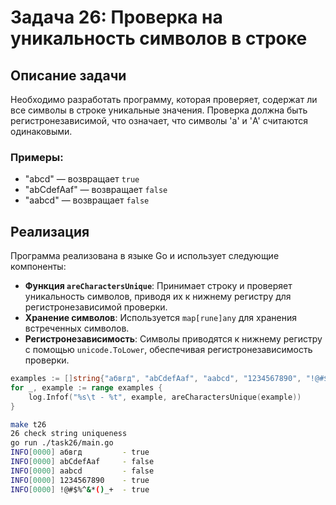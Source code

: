 # Задача 26: Проверка на уникальность символов в строке

## Описание задачи

Необходимо разработать программу, которая проверяет, содержат ли все символы в строке уникальные значения. Проверка должна быть регистронезависимой, что означает, что символы 'a' и 'A' считаются одинаковыми.

### Примеры:

- "abcd" — возвращает `true`
- "abCdefAaf" — возвращает `false`
- "aabcd" — возвращает `false`

## Реализация

Программа реализована в языке Go и использует следующие компоненты:

- **Функция `areCharactersUnique`**: Принимает строку и проверяет уникальность символов, приводя их к нижнему регистру для регистронезависимой проверки.
- **Хранение символов**: Используется `map[rune]any` для хранения встреченных символов.
- **Регистронезависимость**: Символы приводятся к нижнему регистру с помощью `unicode.ToLower`, обеспечивая регистронезависимость проверки.

```go
examples := []string{"абвгд", "abCdefAaf", "aabcd", "1234567890", "!@#$%^&*()_+"}
for _, example := range examples {
    log.Infof("%s\t - %t", example, areCharactersUnique(example))
}
```

```bash
make t26
26 check string uniqueness
go run ./task26/main.go
INFO[0000] абвгд         - true                                
INFO[0000] abCdefAaf     - false
INFO[0000] aabcd         - false
INFO[0000] 1234567890    - true
INFO[0000] !@#$%^&*()_+  - true
```